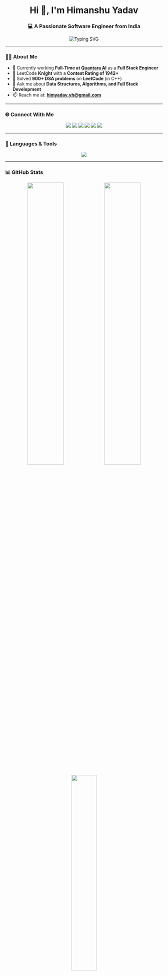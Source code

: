 <h1 align="center">Hi 👋, I'm Himanshu Yadav</h1>
<h3 align="center">💻 A Passionate Software Engineer from India</h3>

<p align="center">
  <img src="https://readme-typing-svg.demolab.com?font=Fira+Code&weight=600&size=25&pause=1000&color=00C9A7&center=true&vCenter=true&width=700&lines=Hi%2C+I'm+Himanshu+Yadav!;Full+Stack+Engineer+%40+Quantara+AI;Knight+on+LeetCode+(1942%2B+Rating);900%2B+DSA+Problems+Solved+in+C%2B%2B" alt="Typing SVG" />
</p>

---

### 👨‍💻 About Me

- 🚀 Currently working **Full-Time at [Quantara AI](https://quantara.ai)** as a **Full Stack Engineer**
- 🧠 LeetCode **Knight** with a **Contest Rating of 1942+**
- 💪 Solved **900+ DSA problems** on **LeetCode** (in C++)
- 💬 Ask me about **Data Structures, Algorithms, and Full Stack Development**
- 📫 Reach me at: **himyadav.yh@gmail.com**

---

### 🌐 Connect With Me

<p align="center">
  <a href="https://twitter.com/himanshuuuuu19" target="_blank"><img src="https://img.shields.io/badge/Twitter-1DA1F2?logo=twitter&logoColor=white&style=for-the-badge"/></a>
  <a href="https://linkedin.com/in/himanshu--yadav" target="_blank"><img src="https://img.shields.io/badge/LinkedIn-0077B5?logo=linkedin&logoColor=white&style=for-the-badge"/></a>
  <a href="https://instagram.com/_himanshu14" target="_blank"><img src="https://img.shields.io/badge/Instagram-E4405F?logo=instagram&logoColor=white&style=for-the-badge"/></a>
  <a href="https://www.leetcode.com/himanshuyadav1424" target="_blank"><img src="https://img.shields.io/badge/LeetCode-FFA116?logo=LeetCode&logoColor=white&style=for-the-badge"/></a>
  <a href="https://auth.geeksforgeeks.org/user/himyadavyh" target="_blank"><img src="https://img.shields.io/badge/GeeksforGeeks-2F8D46?logo=GeeksforGeeks&logoColor=white&style=for-the-badge"/></a>
  <a href="https://discord.gg/himanshu6845" target="_blank"><img src="https://img.shields.io/badge/Discord-5865F2?logo=discord&logoColor=white&style=for-the-badge"/></a>
</p>

---

### 🧩 Languages & Tools

<p align="center">
  <img src="https://skillicons.dev/icons?i=cpp,js,ts,react,nodejs,express,mongodb,mysql,python,tailwind,html,css,git,github,vscode,aws" />
</p>

---

### 📊 GitHub Stats

<p align="center">
  <img width="48%" src="https://github-readme-stats.vercel.app/api?username=himanshuyadav14&show_icons=true&theme=react&hide_border=true" />
  <img width="48%" src="https://github-readme-streak-stats.herokuapp.com/?user=himanshuyadav14&theme=react&hide_border=true" />
</p>

<p align="center">
  <img width="40%" src="https://github-readme-stats.vercel.app/api/top-langs?username=himanshuyadav14&layout=compact&theme=react&hide_border=true" />
</p>

---

### 🏆 Achievements & Highlights
- 🥇 Top **4.5%** globally on **LeetCode**
- 🔥 Over **1.9K+ profile views** on GitHub
- 🧩 Actively contributing to **open-source** & **fintech projects**
- 🧑‍💻 Always exploring new technologies and scalable architectures

---

<p align="center">
  <b>“No connections, just blood, sweat, and skills.”</b> 💪
</p>

---

⭐️ From [himanshuyadav14](https://github.com/himanshuyadav14)
